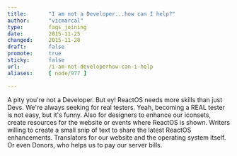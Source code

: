 ```yaml
---
title:       "I am not a Developer...how can I help?"
author:      "vicmarcal"
type:        faqs_joining
date:        2015-11-25
changed:     2015-11-28
draft:       false
promote:     true
sticky:      false
url:         /i-am-not-developerhow-can-i-help
aliases:     [ node/977 ]

---
```


A pity you're not a Developer. But ey! ReactOS needs more skills than just Devs. We're always seeking for real testers. Yeah, becoming a REAL tester is not easy, but it's funny. Also for designers to enhance our iconsets, create resources for the website or events where ReactOS is shown. Writers willing to create a small snip of text to share the latest ReactOS enhancements. Translators for our website and the operating system itself. Or even Donors, who helps us to pay our server bills.

